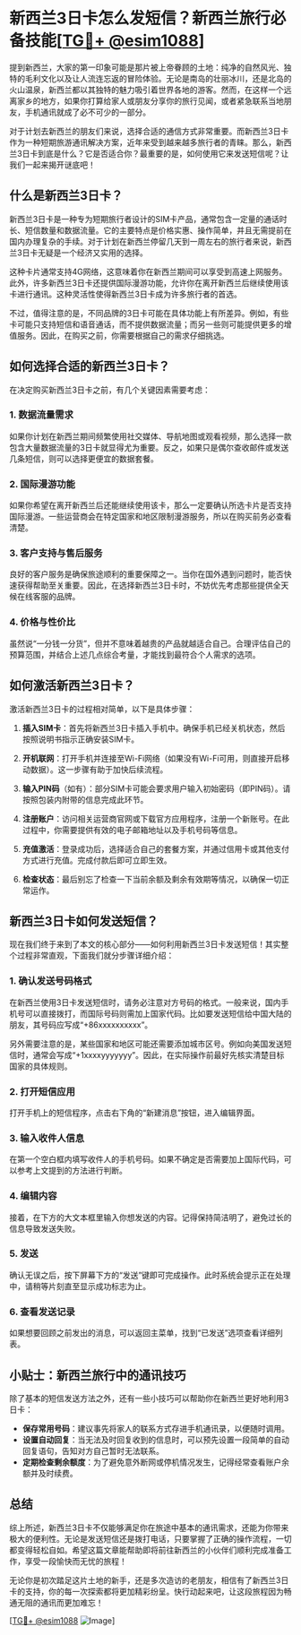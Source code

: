 # 新西兰3日卡怎么发短信？新西兰旅行必备技能[[TG💪+ @esim1088](https://t.me/s/esim1088)]

提到新西兰，大家的第一印象可能是那片被上帝眷顾的土地：纯净的自然风光、独特的毛利文化以及让人流连忘返的冒险体验。无论是南岛的壮丽冰川，还是北岛的火山温泉，新西兰都以其独特的魅力吸引着世界各地的游客。然而，在这样一个远离家乡的地方，如果你打算给家人或朋友分享你的旅行见闻，或者紧急联系当地朋友，手机通讯就成了必不可少的一部分。

对于计划去新西兰的朋友们来说，选择合适的通信方式非常重要。而新西兰3日卡作为一种短期旅游通讯解决方案，近年来受到越来越多旅行者的青睐。那么，新西兰3日卡到底是什么？它是否适合你？最重要的是，如何使用它来发送短信呢？让我们一起来揭开谜底吧！

## 什么是新西兰3日卡？

新西兰3日卡是一种专为短期旅行者设计的SIM卡产品，通常包含一定量的通话时长、短信数量和数据流量。它的主要特点是价格实惠、操作简单，并且无需提前在国内办理复杂的手续。对于计划在新西兰停留几天到一周左右的旅行者来说，新西兰3日卡无疑是一个经济又实用的选择。

这种卡片通常支持4G网络，这意味着你在新西兰期间可以享受到高速上网服务。此外，许多新西兰3日卡还提供国际漫游功能，允许你在离开新西兰后继续使用该卡进行通讯。这种灵活性使得新西兰3日卡成为许多旅行者的首选。

不过，值得注意的是，不同品牌的3日卡可能在具体功能上有所差异。例如，有些卡可能只支持短信和语音通话，而不提供数据流量；而另一些则可能提供更多的增值服务。因此，在购买之前，你需要根据自己的需求仔细挑选。

## 如何选择合适的新西兰3日卡？

在决定购买新西兰3日卡之前，有几个关键因素需要考虑：

### 1. 数据流量需求

如果你计划在新西兰期间频繁使用社交媒体、导航地图或观看视频，那么选择一款包含大量数据流量的3日卡就显得尤为重要。反之，如果只是偶尔查收邮件或发送几条短信，则可以选择更便宜的数据套餐。

### 2. 国际漫游功能

如果你希望在离开新西兰后还能继续使用该卡，那么一定要确认所选卡片是否支持国际漫游。一些运营商会在特定国家和地区限制漫游服务，所以在购买前务必查看清楚。

### 3. 客户支持与售后服务

良好的客户服务是确保旅途顺利的重要保障之一。当你在国外遇到问题时，能否快速获得帮助至关重要。因此，在选择新西兰3日卡时，不妨优先考虑那些提供全天候在线客服的品牌。

### 4. 价格与性价比

虽然说“一分钱一分货”，但并不意味着越贵的产品就越适合自己。合理评估自己的预算范围，并结合上述几点综合考量，才能找到最符合个人需求的选项。

## 如何激活新西兰3日卡？

激活新西兰3日卡的过程相对简单，以下是具体步骤：

1. **插入SIM卡**：首先将新西兰3日卡插入手机中。确保手机已经关机状态，然后按照说明书指示正确安装SIM卡。
   
2. **开机联网**：打开手机并连接至Wi-Fi网络（如果没有Wi-Fi可用，则直接开启移动数据）。这一步骤有助于加快后续流程。

3. **输入PIN码**（如有）：部分SIM卡可能会要求用户输入初始密码（即PIN码）。请按照包装内附带的信息完成此环节。

4. **注册账户**：访问相关运营商官网或下载官方应用程序，注册一个新账号。在此过程中，你需要提供有效的电子邮箱地址以及手机号码等信息。

5. **充值激活**：登录成功后，选择适合自己的套餐方案，并通过信用卡或其他支付方式进行充值。完成付款后即可立即生效。

6. **检查状态**：最后别忘了检查一下当前余额及剩余有效期等情况，以确保一切正常运作。

## 新西兰3日卡如何发送短信？

现在我们终于来到了本文的核心部分——如何利用新西兰3日卡发送短信！其实整个过程非常直观，下面我们就分步骤详细介绍：

### 1. 确认发送号码格式

在新西兰使用3日卡发送短信时，请务必注意对方号码的格式。一般来说，国内手机号可以直接拨打，而国际号码则需加上国家代码。比如要发送短信给中国大陆的朋友，其号码应写成“+86xxxxxxxxxx”。

另外需要注意的是，某些国家和地区可能还需要添加城市区号。例如向美国发送短信时，通常会写成“+1xxxxyyyyyyy”。因此，在实际操作前最好先核实清楚目标国家的具体规则。

### 2. 打开短信应用

打开手机上的短信程序，点击右下角的“新建消息”按钮，进入编辑界面。

### 3. 输入收件人信息

在第一个空白框内填写收件人的手机号码。如果不确定是否需要加上国际代码，可以参考上文提到的方法进行判断。

### 4. 编辑内容

接着，在下方的大文本框里输入你想发送的内容。记得保持简洁明了，避免过长的信息导致发送失败。

### 5. 发送

确认无误之后，按下屏幕下方的“发送”键即可完成操作。此时系统会提示正在处理中，请稍等片刻直至显示成功标志为止。

### 6. 查看发送记录

如果想要回顾之前发出的消息，可以返回主菜单，找到“已发送”选项查看详细列表。

## 小贴士：新西兰旅行中的通讯技巧

除了基本的短信发送方法之外，还有一些小技巧可以帮助你在新西兰更好地利用3日卡：

- **保存常用号码**：建议事先将家人的联系方式存进手机通讯录，以便随时调用。
- **设置自动回复**：当无法及时回复收到的信息时，可以预先设置一段简单的自动回复语句，告知对方自己暂时无法联系。
- **定期检查剩余额度**：为了避免意外断网或停机情况发生，记得经常查看账户余额并及时续费。

## 总结

综上所述，新西兰3日卡不仅能够满足你在旅途中基本的通讯需求，还能为你带来极大的便利性。无论是发送短信还是拨打电话，只要掌握了正确的操作流程，一切都变得轻松自如。希望这篇文章能帮助即将前往新西兰的小伙伴们顺利完成准备工作，享受一段愉快而无忧的旅程！

无论你是初次踏足这片土地的新手，还是多次造访的老朋友，相信有了新西兰3日卡的支持，你的每一次探索都将更加精彩纷呈。快行动起来吧，让这段旅程因为畅通无阻的通讯而更加难忘！

[[TG💪+ @esim1088](https://t.me/s/esim1088) ![Image](https://i.postimg.cc/4NQfJmqS/Snipaste-2025-05-13-00-14-12.png)]